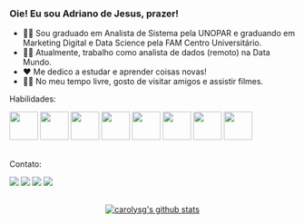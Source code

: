 ### Oie! Eu sou Adriano de Jesus, prazer!

- 👩‍🎓 Sou graduado em Analista de Sistema pela UNOPAR e graduando em Marketing Digital e Data Science pela FAM Centro Universitário.
- 👩‍💻 Atualmente, trabalho como analista de dados (remoto) na Data Mundo.
- ❤  Me dedico a estudar e aprender coisas novas! 
- 🏊‍♀️ No meu tempo livre, gosto de visitar amigos e assistir filmes.

Habilidades:

<div>
  <img src="https://cdn.jsdelivr.net/gh/devicons/devicon/icons/python/python-original.svg" width="50" height="50" />
  <img src="https://cdn.jsdelivr.net/gh/devicons/devicon/icons/pandas/pandas-original-wordmark.svg" width="50" height="50" />
  <img src="https://cdn.jsdelivr.net/gh/devicons/devicon/icons/numpy/numpy-original-wordmark.svg" width="50" height="50" />
  <img src="https://cdn.jsdelivr.net/gh/devicons/devicon/icons/googlecloud/googlecloud-original.svg" width="50" height="50" />
  <img src="https://cdn.jsdelivr.net/gh/devicons/devicon/icons/selenium/selenium-original.svg" width="50" height="50" />
  <img src="https://cdn.jsdelivr.net/gh/devicons/devicon/icons/postgresql/postgresql-original.svg" width="50" height="50" />
  <img src="https://cdn.jsdelivr.net/gh/devicons/devicon/icons/microsoftsqlserver/microsoftsqlserver-plain.svg" width="50" height="50" />
  <img src="https://cdn.jsdelivr.net/gh/devicons/devicon/icons/canva/canva-original.svg" width="50" height="50" />
</div>
<br>

Contato:

<div> 
  <a href="https://carolysg.github.io/" target="_blank"><img src="https://img.shields.io/badge/-Portfólio-%23AD0C6D?style=for-the-badge&Color=white" target="_blank"></a>
  <a href="https://drive.google.com/file/d/1zI5njTOyNVgmzRGwNLBODKTlr2IBKQ3k/view?usp=sharing" target="_blank"><img src="https://img.shields.io/badge/-Currículo-%23103B13?style=for-the-badge&Color=white" target="_blank"></a>
  <a href = "mailto:carolinagoshima@gmail.com"><img src="https://img.shields.io/badge/-Gmail-%23E65602?style=for-the-badge&logo=gmail&logoColor=white" target="_blank"></a>
  <a href="https://www.linkedin.com/in/carolyumi" target="_blank"><img src="https://img.shields.io/badge/-LinkedIn-%230077B5?style=for-the-badge&logo=linkedin&logoColor=white" target="_blank"></a>
</div>

##

<p align="center">
  <a href="https://github.com/carolysg/github-readme-stats"><img align="center" src="https://github-readme-stats.zohan.tech/api?username=carolysg&count_private=true&show_icons=true&include_all_commits=true&hide_border=true&theme=dracula" alt="carolysg's github stats" /></a>
  </a>
</p>
